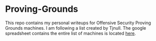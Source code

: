 # Proving-Grounds

This repo contains my personal writeups for Offensive Security Proving Grounds machines. I am following a list created by Tjnull. The google spreadsheet contains the entire list of machines is located [here](https://docs.google.com/spreadsheets/d/1dwSMIAPIam0PuRBkCiDI88pU3yzrqqHkDtBngUHNCw8/htmlview#).
